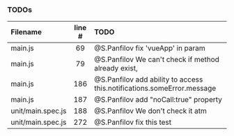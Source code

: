 ### TODOs
| Filename | line # | TODO
|:------|:------:|:------
| main.js | 69 | @S.Panfilov fix 'vueApp' in param
| main.js | 79 | @S.Panfilov We can't check if method already exist,
| main.js | 186 | @S.Panfilov add ability to access this.notifications.someError.message
| main.js | 187 | @S.Panfilov add "noCall:true" property
| unit/main.spec.js | 188 | @S.Panfilov We don't check it atm
| unit/main.spec.js | 272 | @S.Panfilov fix this test